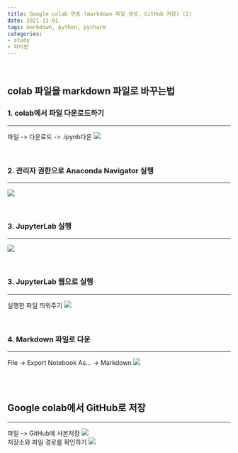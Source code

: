 ```yaml
---
title: Google colab 연동 (markdown 파일 생성, GitHub 저장) (2)
date: 2021-11-01
tags: markdown, python, pycharm
categories: 
- study
- 파이썬
---
```

<br>

## **colab 파일을 markdown 파일로 바꾸는법**
### **1. colab에서 파일 다운로드하기**
---
파일 -> 다운로드 -> .ipynb다운
![](/images/0202/01_04_python.PNG)


<br>

### **2. 관리자 권한으로 Anaconda Navigator 실행**
---
![](/images/0202/01_01_python.PNG)

<br>

### **3. JupyterLab 실행**
---
![](/images/0202/01_02_python.PNG)

<br>

### **3. JupyterLab 웹으로 실행**
---
실행한 파일 띄워주기
![](/images/0202/01_07_python.PNG)

<br>

### **4. Markdown 파일로 다운**
---
File -> Export Notebook As... -> Markdown
![](/images/0202/01_08_python.PNG)


<br>
<br>

## **Google colab에서 GitHub로 저장**
---
파일 -> GitHub에 사본저장
![](/images/0202/01_05_python.PNG)
<br>
저장소와 파일 경로를 확인하기
![](/images/0202/01_06_python.PNG)

<br>
<br>
<br>